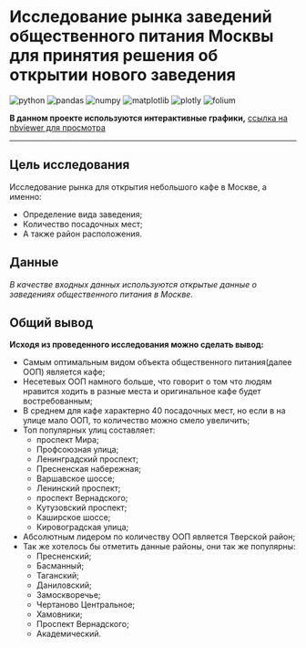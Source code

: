 # Исследование рынка заведений общественного питания Москвы для принятия решения об открытии нового заведения

![python](https://img.shields.io/pypi/pyversions/pandas)
![pandas](https://img.shields.io/pypi/v/pandas?label=pandas)
![numpy](https://img.shields.io/pypi/v/numpy?label=NumPy)
![matplotlib](https://img.shields.io/pypi/v/matplotlib?label=matplotlib)
![plotly](https://img.shields.io/pypi/v/plotly?label=plotly)
![folium](https://img.shields.io/pypi/v/folium?label=folium)

**В данном проекте используются интерактивные графики,** [ссылка на nbviewer для просмотра](https://nbviewer.org/github/lJHl/data-analysis/blob/master/public_catering_project/public_catering_project.ipynb)

---

## Цель исследования

Исследование рынка для открытия небольшого кафе в Москве, а именно:

- Определение вида заведения;
- Количество посадочных мест; 
- А также район расположения.

## Данные 

*В качестве входных данных используются открытые данные о заведениях общественного питания в Москве.*

## Общий вывод

**Исходя из проведенного исследования можно сделать вывод:**

- Самым оптимальным видом объекта общественного питания(далее ООП) является кафе;
- Несетевых ООП намного больше, что говорит о том что людям нравится ходить в разные места и оригинальное кафе будет востребованным;
- В среднем для кафе характерно 40 посадочных мест, но если в на улице мало ООП, то количество можно смело увеличить;
- Топ популярных улиц составляет:
    - проспект Мира;
    - Профсоюзная улица;
    - Ленинградский проспект;
    - Пресненская набережная;
    - Варшавское шоссе;
    - Ленинский проспект;
    - проспект Вернадского;
    - Кутузовский проспект;
    - Каширское шоссе;
    - Кировоградская улица;
- Абсолютным лидером по количеству ООП является Тверской район;
- Так же хотелось бы отметить данные районы, они так же популярны:
    - Пресненский;
    - Басманный;
    - Таганский;
    - Даниловский;
    - Замоскворечье;
    - Чертаново Центральное;
    - Хамовники;
    - Проспект Вернадского;
    - Академический.
